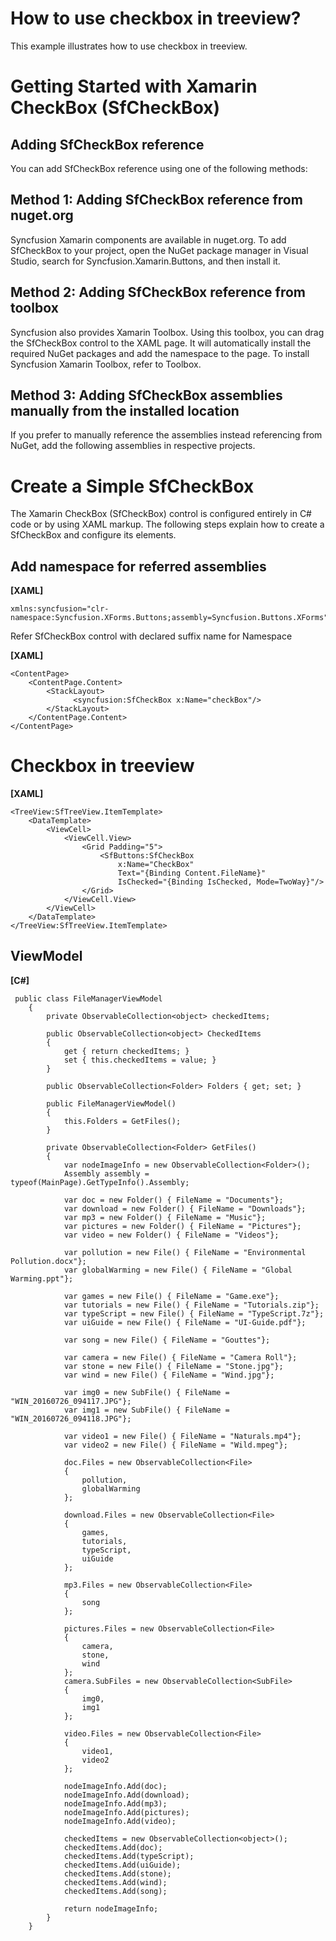 # How to use checkbox in treeview?
This example illustrates how to use checkbox in treeview.

#   Getting Started with Xamarin CheckBox (SfCheckBox)

##  Adding SfCheckBox reference
You can add SfCheckBox reference using one of the following methods:

##  Method 1: Adding SfCheckBox reference from nuget.org

Syncfusion Xamarin components are available in nuget.org. To add SfCheckBox to your project, open the NuGet package manager in Visual Studio, search for Syncfusion.Xamarin.Buttons, and then install it.

##  Method 2: Adding SfCheckBox reference from toolbox

Syncfusion also provides Xamarin Toolbox. Using this toolbox, you can drag the SfCheckBox control to the XAML page. It will automatically install the required NuGet packages and add the namespace to the page. To install Syncfusion Xamarin Toolbox, refer to Toolbox.

##  Method 3: Adding SfCheckBox assemblies manually from the installed location

If you prefer to manually reference the assemblies instead referencing from NuGet, add the following assemblies in respective projects.

#   Create a Simple SfCheckBox
The Xamarin CheckBox (SfCheckBox) control is configured entirely in C# code or by using XAML markup. The following steps explain how to create a SfCheckBox and configure its elements.

##  Add namespace for referred assemblies

**[XAML]**
```
xmlns:syncfusion="clr-namespace:Syncfusion.XForms.Buttons;assembly=Syncfusion.Buttons.XForms"
```
Refer SfCheckBox control with declared suffix name for Namespace

**[XAML]**

```
<ContentPage>
    <ContentPage.Content>
        <StackLayout>
              <syncfusion:SfCheckBox x:Name="checkBox"/>
        </StackLayout>
    </ContentPage.Content>
</ContentPage>
```
#   Checkbox in treeview
**[XAML]**
```      
<TreeView:SfTreeView.ItemTemplate>
    <DataTemplate>
        <ViewCell>
            <ViewCell.View>
                <Grid Padding="5">
                    <SfButtons:SfCheckBox 
                        x:Name="CheckBox"
                        Text="{Binding Content.FileName}"
                        IsChecked="{Binding IsChecked, Mode=TwoWay}"/>
                </Grid>
            </ViewCell.View>
        </ViewCell>
    </DataTemplate>
</TreeView:SfTreeView.ItemTemplate>
```
##  ViewModel

**[C#]**

```
 public class FileManagerViewModel
    {
        private ObservableCollection<object> checkedItems;

        public ObservableCollection<object> CheckedItems
        {
            get { return checkedItems; }
            set { this.checkedItems = value; }
        }

        public ObservableCollection<Folder> Folders { get; set; }
        
        public FileManagerViewModel()
        {
            this.Folders = GetFiles();
        }

        private ObservableCollection<Folder> GetFiles()
        {
            var nodeImageInfo = new ObservableCollection<Folder>();
            Assembly assembly = typeof(MainPage).GetTypeInfo().Assembly;

            var doc = new Folder() { FileName = "Documents"};
            var download = new Folder() { FileName = "Downloads"};
            var mp3 = new Folder() { FileName = "Music"};
            var pictures = new Folder() { FileName = "Pictures"};
            var video = new Folder() { FileName = "Videos"};

            var pollution = new File() { FileName = "Environmental Pollution.docx"};
            var globalWarming = new File() { FileName = "Global Warming.ppt"};            

            var games = new File() { FileName = "Game.exe"};
            var tutorials = new File() { FileName = "Tutorials.zip"};
            var typeScript = new File() { FileName = "TypeScript.7z"};
            var uiGuide = new File() { FileName = "UI-Guide.pdf"};

            var song = new File() { FileName = "Gouttes"};

            var camera = new File() { FileName = "Camera Roll"};
            var stone = new File() { FileName = "Stone.jpg"};
            var wind = new File() { FileName = "Wind.jpg"};

            var img0 = new SubFile() { FileName = "WIN_20160726_094117.JPG"};
            var img1 = new SubFile() { FileName = "WIN_20160726_094118.JPG"};

            var video1 = new File() { FileName = "Naturals.mp4"};
            var video2 = new File() { FileName = "Wild.mpeg"};

            doc.Files = new ObservableCollection<File>
            {
                pollution,
                globalWarming
            };

            download.Files = new ObservableCollection<File>
            {
                games,
                tutorials,
                typeScript,
                uiGuide
            };

            mp3.Files = new ObservableCollection<File>
            {
                song
            };

            pictures.Files = new ObservableCollection<File>
            {
                camera,
                stone,
                wind
            };
            camera.SubFiles = new ObservableCollection<SubFile>
            {
                img0,
                img1
            };

            video.Files = new ObservableCollection<File>
            {
                video1,
                video2
            };

            nodeImageInfo.Add(doc);
            nodeImageInfo.Add(download);
            nodeImageInfo.Add(mp3);
            nodeImageInfo.Add(pictures);
            nodeImageInfo.Add(video);

            checkedItems = new ObservableCollection<object>();
            checkedItems.Add(doc);
            checkedItems.Add(typeScript);
            checkedItems.Add(uiGuide);
            checkedItems.Add(stone);
            checkedItems.Add(wind);
            checkedItems.Add(song);

            return nodeImageInfo;
        }
    }
```
